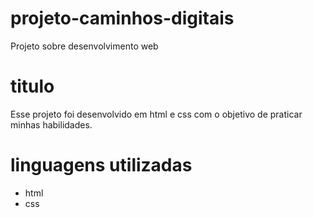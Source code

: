 # projeto-caminhos-digitais
Projeto sobre desenvolvimento web

# titulo 
Esse projeto foi desenvolvido em html e css com o objetivo de praticar minhas habilidades.

# linguagens utilizadas
- html
- css

